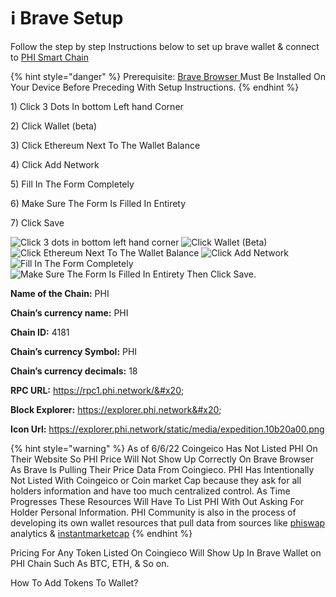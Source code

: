 # ℹ Brave Setup

Follow the step by step Instructions below to set up brave wallet & connect to [PHI Smart Chain](../../) &#x20;

{% hint style="danger" %}
Prerequisite: [Brave Browser ](https://brave.com/)Must Be Installed On Your Device Before Preceding With Setup Instructions. &#x20;
{% endhint %}

1\) Click 3 Dots In bottom Left hand Corner

2\) Click Wallet (beta)

3\) Click Ethereum Next To The Wallet Balance

4\) Click Add Network

5\) Fill In The Form Completely&#x20;

6\) Make Sure The Form Is Filled In Entirety&#x20;

7\) Click Save

![Click 3 dots in bottom left hand corner](../../.gitbook/assets/IMG\_4683.jpg) ![Click Wallet (Beta)](../../.gitbook/assets/IMG\_4684.jpg) ![Click Ethereum Next To The Wallet Balance](../../.gitbook/assets/IMG\_4685.jpg) ![Click Add Network ](../../.gitbook/assets/IMG\_4686.jpg) ![Fill In The Form Completely ](../../.gitbook/assets/IMG\_4687.jpg) ![Make Sure The Form Is Filled In Entirety Then Click Save.](../../.gitbook/assets/IMG\_4688.jpg)

**Name of the Chain:** PHI&#x20;

**Chain’s currency name:** PHI&#x20;

**Chain ID:** 4181&#x20;

**Chain’s currency Symbol:** PHI&#x20;

**Chain’s currency decimals:** 18&#x20;

**RPC URL:** https://rpc1.phi.network/​&#x20;

**Block Explorer:** https://explorer.phi.network&#x20;

**Icon Url:** https://explorer.phi.network/static/media/expedition.10b20a00.png

{% hint style="warning" %}
As of 6/6/22 Coingeico Has Not Listed PHI On Their Website So PHI Price Will Not Show Up Correctly On Brave Browser As Brave Is Pulling Their Price Data From Coingieco. PHI Has Intentionally Not Listed With Coingeico or Coin market Cap because they ask for all holders information and have too much centralized control. As Time Progresses These Resources Will Have To List PHI With Out Asking For Holder Personal Information. PHI Community is also in the process of developing its own wallet resources that pull data from sources like [phiswap](https://info.phiswap.com) analytics & [instantmarketcap](https://instantmarketcap.com)&#x20;
{% endhint %}

Pricing For Any Token Listed On Coingieco Will Show Up In Brave Wallet on PHI Chain Such As BTC, ETH, & So on.&#x20;

How To Add Tokens To Wallet?
